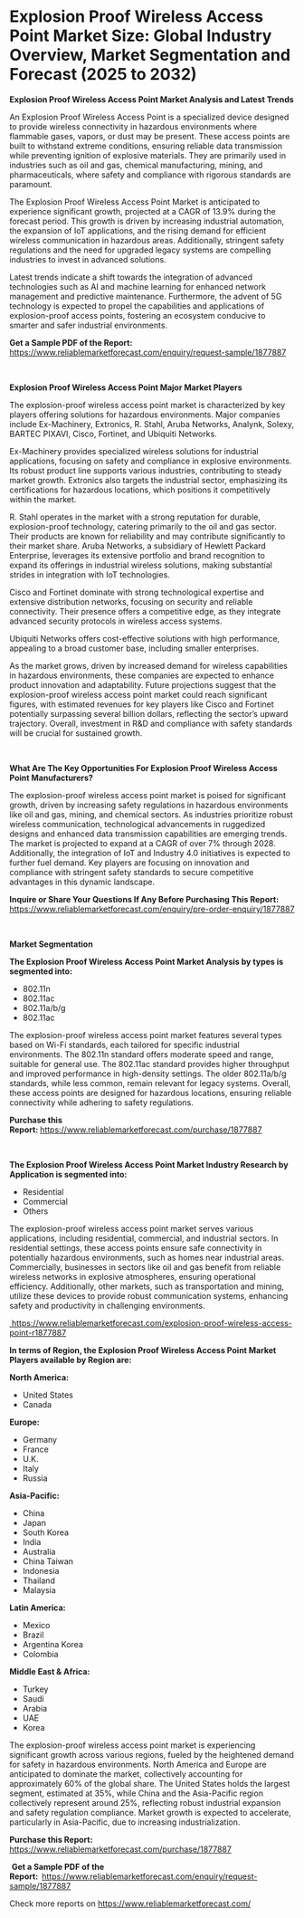 <p><h1>Explosion Proof Wireless Access Point Market Size: Global Industry Overview, Market Segmentation and Forecast (2025 to 2032)</h1></p><p><strong>Explosion Proof Wireless Access Point Market Analysis and Latest Trends</strong></p>
<p><p>An Explosion Proof Wireless Access Point is a specialized device designed to provide wireless connectivity in hazardous environments where flammable gases, vapors, or dust may be present. These access points are built to withstand extreme conditions, ensuring reliable data transmission while preventing ignition of explosive materials. They are primarily used in industries such as oil and gas, chemical manufacturing, mining, and pharmaceuticals, where safety and compliance with rigorous standards are paramount.</p><p>The Explosion Proof Wireless Access Point Market is anticipated to experience significant growth, projected at a CAGR of 13.9% during the forecast period. This growth is driven by increasing industrial automation, the expansion of IoT applications, and the rising demand for efficient wireless communication in hazardous areas. Additionally, stringent safety regulations and the need for upgraded legacy systems are compelling industries to invest in advanced solutions. </p><p>Latest trends indicate a shift towards the integration of advanced technologies such as AI and machine learning for enhanced network management and predictive maintenance. Furthermore, the advent of 5G technology is expected to propel the capabilities and applications of explosion-proof access points, fostering an ecosystem conducive to smarter and safer industrial environments.</p></p>
<p><strong>Get a Sample PDF of the Report:&nbsp;</strong> <a href="https://www.reliablemarketforecast.com/enquiry/request-sample/1877887?utm_campaign=2111&utm_medium=2&utm_source=Github&utm_content=ia&utm_term=15022025&utm_id=explosion-proof-wireless-access-point">https://www.reliablemarketforecast.com/enquiry/request-sample/1877887</a></p>
<p>&nbsp;</p>
<p><strong>Explosion Proof Wireless Access Point Major Market Players</strong></p>
<p><p>The explosion-proof wireless access point market is characterized by key players offering solutions for hazardous environments. Major companies include Ex-Machinery, Extronics, R. Stahl, Aruba Networks, Analynk, Solexy, BARTEC PIXAVI, Cisco, Fortinet, and Ubiquiti Networks. </p><p>Ex-Machinery provides specialized wireless solutions for industrial applications, focusing on safety and compliance in explosive environments. Its robust product line supports various industries, contributing to steady market growth. Extronics also targets the industrial sector, emphasizing its certifications for hazardous locations, which positions it competitively within the market. </p><p>R. Stahl operates in the market with a strong reputation for durable, explosion-proof technology, catering primarily to the oil and gas sector. Their products are known for reliability and may contribute significantly to their market share. Aruba Networks, a subsidiary of Hewlett Packard Enterprise, leverages its extensive portfolio and brand recognition to expand its offerings in industrial wireless solutions, making substantial strides in integration with IoT technologies.</p><p>Cisco and Fortinet dominate with strong technological expertise and extensive distribution networks, focusing on security and reliable connectivity. Their presence offers a competitive edge, as they integrate advanced security protocols in wireless access systems. </p><p>Ubiquiti Networks offers cost-effective solutions with high performance, appealing to a broad customer base, including smaller enterprises. </p><p>As the market grows, driven by increased demand for wireless capabilities in hazardous environments, these companies are expected to enhance product innovation and adaptability. Future projections suggest that the explosion-proof wireless access point market could reach significant figures, with estimated revenues for key players like Cisco and Fortinet potentially surpassing several billion dollars, reflecting the sector’s upward trajectory. Overall, investment in R&D and compliance with safety standards will be crucial for sustained growth.</p></p>
<p>&nbsp;</p>
<p><strong>What Are The Key Opportunities For Explosion Proof Wireless Access Point Manufacturers?</strong></p>
<p><p>The explosion-proof wireless access point market is poised for significant growth, driven by increasing safety regulations in hazardous environments like oil and gas, mining, and chemical sectors. As industries prioritize robust wireless communication, technological advancements in ruggedized designs and enhanced data transmission capabilities are emerging trends. The market is projected to expand at a CAGR of over 7% through 2028. Additionally, the integration of IoT and Industry 4.0 initiatives is expected to further fuel demand. Key players are focusing on innovation and compliance with stringent safety standards to secure competitive advantages in this dynamic landscape.</p></p>
<p><strong>Inquire or Share Your Questions If Any Before Purchasing This Report:</strong> <a href="https://www.reliablemarketforecast.com/enquiry/pre-order-enquiry/1877887?utm_campaign=2111&utm_medium=2&utm_source=Github&utm_content=ia&utm_term=15022025&utm_id=explosion-proof-wireless-access-point">https://www.reliablemarketforecast.com/enquiry/pre-order-enquiry/1877887</a></p>
<p>&nbsp;</p>
<p><strong>Market Segmentation</strong></p>
<p><strong>The Explosion Proof Wireless Access Point Market Analysis by types is segmented into:</strong></p>
<p><ul><li>802.11n</li><li>802.11ac</li><li>802.11a/b/g</li><li>802.11ac</li></ul></p>
<p><p>The explosion-proof wireless access point market features several types based on Wi-Fi standards, each tailored for specific industrial environments. The 802.11n standard offers moderate speed and range, suitable for general use. The 802.11ac standard provides higher throughput and improved performance in high-density settings. The older 802.11a/b/g standards, while less common, remain relevant for legacy systems. Overall, these access points are designed for hazardous locations, ensuring reliable connectivity while adhering to safety regulations.</p></p>
<p><strong>Purchase this Report:&nbsp;</strong><a href="https://www.reliablemarketforecast.com/purchase/1877887?utm_campaign=2111&utm_medium=2&utm_source=Github&utm_content=ia&utm_term=15022025&utm_id=explosion-proof-wireless-access-point">https://www.reliablemarketforecast.com/purchase/1877887</a></p>
<p>&nbsp;</p>
<p><strong>The Explosion Proof Wireless Access Point Market Industry Research by Application is segmented into:</strong></p>
<p><ul><li>Residential</li><li>Commercial</li><li>Others</li></ul></p>
<p><p>The explosion-proof wireless access point market serves various applications, including residential, commercial, and industrial sectors. In residential settings, these access points ensure safe connectivity in potentially hazardous environments, such as homes near industrial areas. Commercially, businesses in sectors like oil and gas benefit from reliable wireless networks in explosive atmospheres, ensuring operational efficiency. Additionally, other markets, such as transportation and mining, utilize these devices to provide robust communication systems, enhancing safety and productivity in challenging environments.</p></p>
<p><a href="https://www.reliablemarketforecast.com/explosion-proof-wireless-access-point-r1877887?utm_campaign=2111&utm_medium=2&utm_source=Github&utm_content=ia&utm_term=15022025&utm_id=explosion-proof-wireless-access-point">&nbsp;https://www.reliablemarketforecast.com/explosion-proof-wireless-access-point-r1877887</a></p>
<p><strong>In terms of Region, the Explosion Proof Wireless Access Point Market Players available by Region are:</strong></p>
<p>
    <p> <strong> North America: </strong>
        <ul>
            <li>United States</li>
            <li>Canada</li>
        </ul>
        </p> 
    <p> <strong> Europe: </strong>
        <ul>
            <li>Germany</li>
            <li>France</li>
            <li>U.K.</li>
            <li>Italy</li>
            <li>Russia</li>
        </ul>
        </p> 
    <p> <strong> Asia-Pacific: </strong>
        <ul>
            <li>China</li>
            <li>Japan</li>
            <li>South Korea</li>
            <li>India</li>
            <li>Australia</li>
            <li>China Taiwan</li>
            <li>Indonesia</li>
            <li>Thailand</li>
            <li>Malaysia</li>
        </ul>
        </p> 
    <p> <strong> Latin America: </strong>
        <ul>
            <li>Mexico</li>
            <li>Brazil</li>
            <li>Argentina Korea</li>
            <li>Colombia</li>
        </ul>
        </p> 
    <p> <strong> Middle East & Africa: </strong>
        <ul>
            <li>Turkey</li>
            <li>Saudi</li>
            <li>Arabia</li>
            <li>UAE</li>
            <li>Korea</li>
        </ul>
    </p>
    </p>
<p><p>The explosion-proof wireless access point market is experiencing significant growth across various regions, fueled by the heightened demand for safety in hazardous environments. North America and Europe are anticipated to dominate the market, collectively accounting for approximately 60% of the global share. The United States holds the largest segment, estimated at 35%, while China and the Asia-Pacific region collectively represent around 25%, reflecting robust industrial expansion and safety regulation compliance. Market growth is expected to accelerate, particularly in Asia-Pacific, due to increasing industrialization.</p></p>
<p><strong>Purchase this Report: </strong><a href="https://www.reliablemarketforecast.com/purchase/1877887?utm_campaign=2111&utm_medium=2&utm_source=Github&utm_content=ia&utm_term=15022025&utm_id=explosion-proof-wireless-access-point">https://www.reliablemarketforecast.com/purchase/1877887</a></p>
<p>&nbsp;<strong>Get a Sample PDF of the Report:&nbsp;&nbsp;</strong><a href="https://www.reliablemarketforecast.com/enquiry/request-sample/1877887?utm_campaign=2111&utm_medium=2&utm_source=Github&utm_content=ia&utm_term=15022025&utm_id=explosion-proof-wireless-access-point">https://www.reliablemarketforecast.com/enquiry/request-sample/1877887</a></p>
<p><strong></strong></p>
<p>Check more reports on <a href="https://www.reliablemarketforecast.com/?utm_campaign=2111&utm_medium=2&utm_source=Github&utm_content=ia&utm_term=15022025&utm_id=explosion-proof-wireless-access-point">https://www.reliablemarketforecast.com/</a></p>